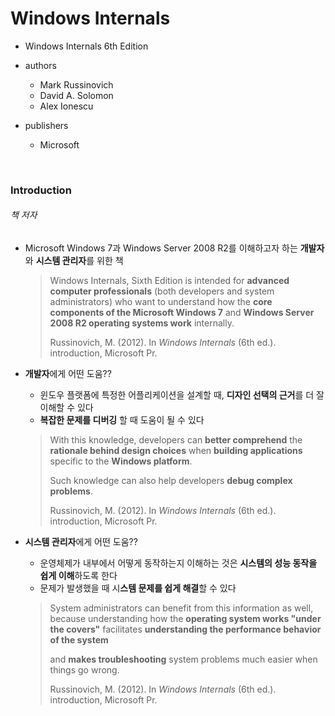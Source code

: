 # Windows Internals

- Windows Internals 6th Edition
- authors
  - Mark Russinovich
  - David A. Solomon
  - Alex Ionescu

- publishers
  - Microsoft

<br>

### Introduction

###### 책 저자

- Microsoft Windows 7과 Windows Server 2008 R2를 이해하고자 하는 **개발자**와 **시스템 관리자**를 위한 책

  > Windows Internals, Sixth Edition is intended for **advanced computer professionals** (both developers and system administrators) who want to understand how the **core components of the Microsoft Windows 7** and **Windows Server 2008 R2 operating systems work** internally.
  >
  > Russinovich, M. (2012). In *Windows Internals* (6th ed.). introduction, Microsoft Pr. 

- **개발자**에게 어떤 도움??

  - 윈도우 플랫폼에 특정한 어플리케이션을 설계할 때, **디자인 선택의 근거**를 더 잘 이해할 수 있다
  - **복잡한 문제를 디버깅** 할 때 도움이 될 수 있다

  > With this knowledge, developers can **better comprehend** the **rationale behind design choices** when **building applications** specific to the **Windows platform**.
  >
  > Such knowledge can also help developers **debug complex problems**.
  >
  > Russinovich, M. (2012). In *Windows Internals* (6th ed.). introduction, Microsoft Pr. 

- **시스템 관리자**에게 어떤 도움??

  - 운영체제가 내부에서 어떻게 동작하는지 이해하는 것은 **시스템의 성능 동작을 쉽게 이해**하도록 한다
  - 문제가 발생했을 때 시**스템 문제를 쉽게 해결**할 수 있다

  > System administrators can benefit from  this information as well, because understanding how the **operating system works "under the covers"** facilitates **understanding the performance behavior of the system** 
  >
  > and **makes troubleshooting** system problems much easier when things go wrong.
  >
  > Russinovich, M. (2012). In *Windows Internals* (6th ed.). introduction, Microsoft Pr. 

